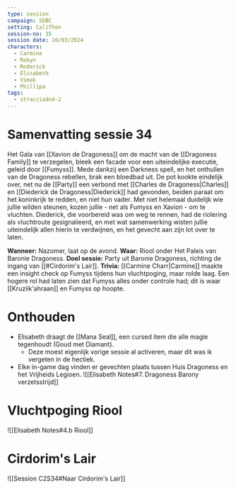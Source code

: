 ```yaml
---
type: session
campaign: SDBC
setting: Califhen
session-no: 35
session date: 10/03/2024
characters:
  - Carmine
  - Robyn
  - Roderick
  - Elisabeth
  - Vimak
  - Phillipa
tags:
  - stracciadnd-2
---
```

# Samenvatting sessie 34
Het Gala van [[Xavion de Dragoness]] om de macht van de [[Dragoness Family]] te verzegelen, bleek een facade voor een uiteindelijke executie, geleid door [[Fumyss]]. Mede dankzij een Darkness spell, en het onthullen van de Dragoness rebellen, brak een bloedbad uit. De pot kookte eindelijk over, net nu de [[Party]] een verbond met [[Charles de Dragoness|Charles]] en [[Diederick de Dragoness|Diederick]] had gevonden, beiden paraat om het koninkrijk te redden, en niet hun vader. Met niet helemaal duidelijk wie jullie wilden steunen, kozen jullie - net als Fumyss en Xavion - om te vluchten. Diederick, die voorbereid was om weg te rennen, had de riolering als vluchtroute gesignalieerd, en met wat samenwerking wisten jullie uiteindelijk allen hierin te verdwijnen, en het gevecht aan zijn lot over te laten.

**Wanneer:** Nazomer, laat op de avond.
**Waar:** Riool onder Het Paleis van Baronie Dragoness. 
**Doel sessie:** Party uit Baronie Dragoness, richting de ingang van [[#Cirdorim's Lair]].
**Trivia:** [[Carmine Charr|Carmine]] maakte een insight check op Fumyss tijdens hun vluchtpoging, maar rolde laag. Een hogere rol had laten zien dat Fumyss alles onder controle had; dit is waar [[Kruziik'ahraan]] en Fumyss op hoopte.  
# Onthouden
- Elisabeth draagt de [[Mana Seal]], een cursed item die alle magie tegenhoudt (Goud met Diamant).
	- Deze moest eigenlijk vorige sessie al activeren, maar dit was ik vergeten in de hectiek.
- Elke in-game dag vinden er gevechten plaats tussen Huis Dragoness en het Vrijheids Legioen.
![[Elisabeth Notes#7. Dragoness Barony verzetsstrijd]]
# Vluchtpoging Riool
![[Elisabeth Notes#4.b Riool]]
# Cirdorim's Lair
![[Session C2S34#Naar Cirdorim's Lair]]

